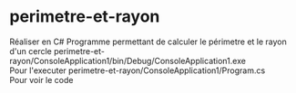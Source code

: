 # perimetre-et-rayon

Réaliser en C# 
Programme permettant de calculer le périmetre et le rayon d'un cercle 
perimetre-et-rayon/ConsoleApplication1/bin/Debug/ConsoleApplication1.exe      
Pour l'executer 
perimetre-et-rayon/ConsoleApplication1/Program.cs     
Pour voir le code


